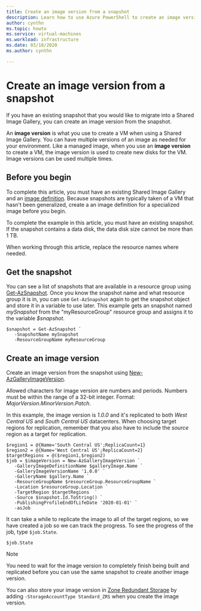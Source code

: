 ```yaml
---
title: Create an image version from a snapshot 
description: Learn how to use Azure PowerShell to create an image version from a snapshot.
author: cynthn
ms.topic: howto
ms.service: virtual-machines
ms.workload: infrastructure
ms.date: 03/18/2020
ms.author: cynthn

---
```


# Create an image version from a snapshot

If you have an existing snapshot that you would like to migrate into a Shared Image Gallery, you can create an image version from the snapshot.

An **image version** is what you use to create a VM when using a Shared Image Gallery. You can have multiple versions of an image as needed for your environment. Like a managed image, when you use an **image version** to create a VM, the image version is used to create new disks for the VM. Image versions can be used multiple times.


## Before you begin

To complete this article, you must have an existing Shared Image Gallery and an [image definition](./windows/shared-images.md#). Because snapshots are typically taken of a VM that hasn't been generalized, create a an image definition for a specialized image before you begin.

To complete the example in this article, you must have an existing snapshot. If the snapshot contains a data disk, the data disk size cannot be more than 1 TB.

When working through this article, replace the resource names where needed.

## Get the snapshot

You can see a list of snapshots that are available in a resource group using [Get-AzSnapshot](https://docs.microsoft.com/powershell/module/az.compute/get-azsnapshot). Once you know the snapshot name and what resource group it is in, you can use `Get-AzSnapshot` again to get the snapshot object and store it in a variable to use later. This example gets an snapshot named *mySnapshot* from the "myResourceGroup" resource group and assigns it to the variable *$snapshot*. 

```azurepowershell-interactive
$snapshot = Get-AzSnapshot `
   -SnapshotName mySnapshot
   -ResourceGroupName myResourceGroup
```

## Create an image version

Create an image version from the snapshot using [New-AzGalleryImageVersion](https://docs.microsoft.com/powershell/module/az.compute/new-azgalleryimageversion). 

Allowed characters for image version are numbers and periods. Numbers must be within the range of a 32-bit integer. Format: *MajorVersion*.*MinorVersion*.*Patch*.

In this example, the image version is *1.0.0* and it's replicated to both *West Central US* and *South Central US* datacenters. When choosing target regions for replication, remember that you also have to include the *source* region as a target for replication.


```azurepowershell-interactive
$region1 = @{Name='South Central US';ReplicaCount=1}
$region2 = @{Name='West Central US';ReplicaCount=2}
$targetRegions = @($region1,$region2)
$job = $imageVersion = New-AzGalleryImageVersion `
   -GalleryImageDefinitionName $galleryImage.Name `
   -GalleryImageVersionName '1.0.0' `
   -GalleryName $gallery.Name `
   -ResourceGroupName $resourceGroup.ResourceGroupName `
   -Location $resourceGroup.Location `
   -TargetRegion $targetRegions  `
   -Source $snapshot.Id.ToString() `
   -PublishingProfileEndOfLifeDate '2020-01-01' `
   -asJob 
```

It can take a while to replicate the image to all of the target regions, so we have created a job so we can track the progress. To see the progress of the job, type `$job.State`.

```azurepowershell-interactive
$job.State
```

> [!NOTE]
> You need to wait for the image version to completely finish being built and replicated before you can use the same snapshot to create another image version. 
>
> You can also store your image version in [Zone Redundant Storage](https://docs.microsoft.com/azure/storage/common/storage-redundancy-zrs) by adding `-StorageAccountType Standard_ZRS` when you create the image version.
>
